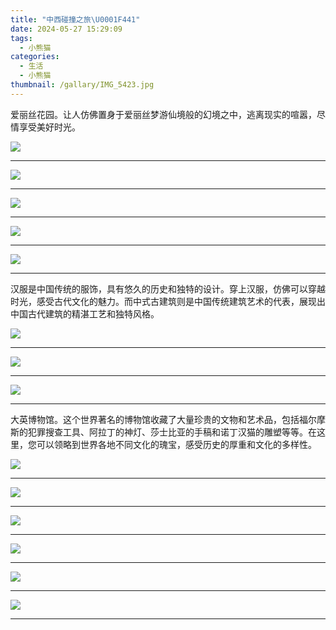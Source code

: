 ```yaml
---
title: "中西碰撞之旅\U0001F441"
date: 2024-05-27 15:29:09
tags:
  - 小熊猫
categories:
  - 生活
  - 小熊猫
thumbnail: /gallary/IMG_5423.jpg
---
```


爱丽丝花园。让人仿佛置身于爱丽丝梦游仙境般的幻境之中，逃离现实的喧嚣，尽情享受美好时光。

![](/gallary/IMG_5422.jpg)

---

<!-- more -->

![](/gallary/IMG_5424.jpg)

---

![](/gallary/IMG_5425.jpg)

---

![](/gallary/IMG_5413.jpg)

---

![](/gallary/IMG_5415.jpg)

---


汉服是中国传统的服饰，具有悠久的历史和独特的设计。穿上汉服，仿佛可以穿越时光，感受古代文化的魅力。而中式古建筑则是中国传统建筑艺术的代表，展现出中国古代建筑的精湛工艺和独特风格。

![](/gallary/IMG_5414.jpg)

---

![](/gallary/IMG_5426.jpg)

---

![](/gallary/IMG_5427.jpg)

---


大英博物馆。这个世界著名的博物馆收藏了大量珍贵的文物和艺术品，包括福尔摩斯的犯罪搜查工具、阿拉丁的神灯、莎士比亚的手稿和诺丁汉猫的雕塑等等。在这里，您可以领略到世界各地不同文化的瑰宝，感受历史的厚重和文化的多样性。

![](/gallary/IMG_5416.jpg)

---

![](/gallary/IMG_5417.jpg)

---

![](/gallary/IMG_5418.jpg)

---

![](/gallary/IMG_5419.jpg)

---

![](/gallary/IMG_5420.jpg)

---

![](/gallary/IMG_5421.jpg)

---